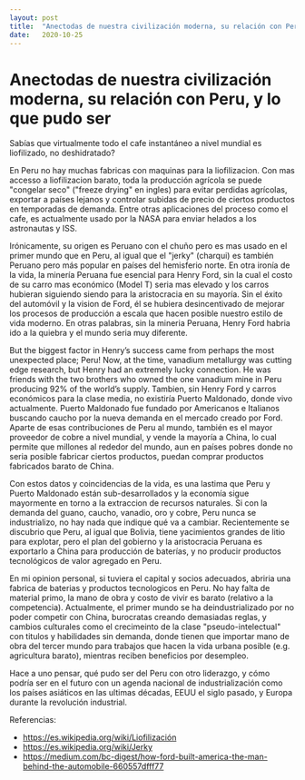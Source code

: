 ```yaml
---
layout: post
title:  "Anectodas de nuestra civilización moderna, su relación con Peru, y lo que pudo ser"
date:   2020-10-25
---
```


# Anectodas de nuestra civilización moderna, su relación con Peru, y lo que pudo ser

Sabías que virtualmente todo el cafe instantáneo a nivel mundial es liofilizado, no deshidratado?

En Peru no hay muchas fabricas con maquinas para la liofilizacion. Con mas accesso a liofilizacion barato, toda la producción agrícola se puede "congelar seco" ("freeze drying" en ingles) para evitar perdidas agrícolas, exportar a países lejanos y controlar subidas de precio de ciertos productos en temporadas de demanda. Entre otras aplicaciones del proceso como el cafe, es actualmente usado por la NASA para enviar helados a los astronautas y ISS.

Irónicamente, su origen es Peruano con el chuño pero es mas usado en el primer mundo que en Peru, al igual que el "jerky" (charqui) es también Peruano pero más popular en países del hemisferio norte. En otra ironía de la vida, la minería Peruana fue esencial para Henry Ford, sin la cual el costo de su carro mas económico (Model T) seria mas elevado y los carros hubieran siguiendo siendo para la aristocracia en su mayoría. Sin el éxito del automóvil y la vision de Ford, él se hubiera desincentivado de mejorar los procesos de producción a escala que hacen posible nuestro estilo de vida moderno. En otras palabras, sin la mineria Peruana, Henry Ford habria ido a la quiebra y el mundo seria muy diferente.

But the biggest factor in Henry’s success came from perhaps the most unexpected place; Peru! Now, at the time, vanadium metallurgy was cutting edge research, but Henry had an extremely lucky connection. He was friends with the two brothers who owned the one vanadium mine in Peru producing 92% of the world’s supply.
Tambien, sin Henry Ford y carros económicos para la clase media, no existiría Puerto Maldonado, donde vivo actualmente. Puerto Maldonado fue fundado por Americanos e Italianos buscando caucho por la nueva demanda en el mercado creado por Ford. Aparte de esas contribuciones de Peru al mundo, también es el mayor proveedor de cobre a nivel mundial, y vende la mayoría a China, lo cual permite que millones al rededor del mundo, aun en países pobres donde no seria posible fabricar ciertos productos, puedan comprar productos fabricados barato de China.

Con estos datos y coincidencias de la vida, es una lastima que Peru y Puerto Maldonado están sub-desarrollados y la economía sigue mayormente en torno a la extraccion de recursos naturales. Si con la demanda del guano, caucho, vanadio, oro y cobre, Peru nunca se industrializo, no hay nada que indique qué va a cambiar. Recientemente se discubrio que Peru, al igual que Bolivia, tiene yacimientos grandes de litio para explotar, pero el plan del gobierno y la aristocracia Peruana es exportarlo a China para producción de baterías, y no producir productos tecnológicos de valor agregado en Peru.

En mi opinion personal, si tuviera el capital y socios adecuados, abriria una fabrica de baterias y productos tecnologicos en Peru. No hay falta de material primo, la mano de obra y costo de vivir es barato (relativo a la competencia). Actualmente, el primer mundo se ha deindustrializado por no poder competir con China, burocratas creando demasiadas reglas, y cambios culturales como el crecimeinto de la clase "pseudo-intelectual" con titulos y habilidades sin demanda, donde tienen que importar mano de obra del tercer mundo para trabajos que hacen la vida urbana posible (e.g. agricultura barato), mientras reciben beneficios por desempleo.

Hace a uno pensar, qué pudo ser del Peru con otro liderazgo, y cómo podría ser en el futuro con un agenda nacional de industrialización como los países asiáticos en las ultimas décadas, EEUU el siglo pasado, y Europa durante la revolución industrial.

Referencias:

- https://es.wikipedia.org/wiki/Liofilización
- https://es.wikipedia.org/wiki/Jerky
- https://medium.com/bc-digest/how-ford-built-america-the-man-behind-the-automobile-660557dfff77